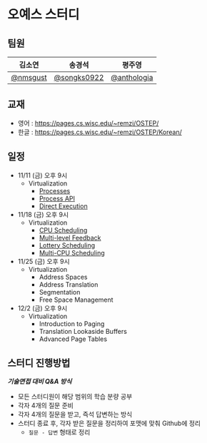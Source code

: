 # 오예스 스터디
## 팀원
|김소연|송경석|평주영|
|:---:|:---:|:---:|
|[@nmsgust](https://github.com/nmsgust)|[@songks0922](https://github.com/songks0922)|[@anthologia](https://github.com/anthologia)|

## 교재
- 영어 : https://pages.cs.wisc.edu/~remzi/OSTEP/
- 한글 : https://pages.cs.wisc.edu/~remzi/OSTEP/Korean/

## 일정
- 11/11 (금) 오후 9시
    - Virtualization
        - [Processes](https://github.com/Oh-yeS-study/Oh-yeS/tree/master/Virtualization%20Part/01%20Processes)
        - [Process API](https://github.com/Oh-yeS-study/Oh-yeS/tree/master/Virtualization%20Part/02%20Process%20API)
        - [Direct Execution](https://github.com/Oh-yeS-study/Oh-yeS/tree/master/Virtualization%20Part/03%20Direct%20Execution)
- 11/18 (금) 오후 9시
    - Virtualization
        - [CPU Scheduling](https://github.com/Oh-yeS-study/Oh-yeS/tree/master/Virtualization%20Part/04%20CPU%20Scheduling)
        - [Multi-level Feedback](https://github.com/Oh-yeS-study/Oh-yeS/tree/master/Virtualization%20Part/05%20Multi-level%20Feedback)
        - [Lottery Scheduling](https://github.com/Oh-yeS-study/Oh-yeS/tree/master/Virtualization%20Part/06%20Lottery%20Scheduling)
        - [Multi-CPU Scheduling](https://github.com/Oh-yeS-study/Oh-yeS/tree/master/Virtualization%20Part/07%20Multi-CPU%20Scheduling)
- 11/25 (금) 오후 9시
    - Virtualization
        - Address Spaces
        - Address Translation
        - Segmentation
        - Free Space Management
- 12/2 (금) 오후 9시
    - Virtualization
        - Introduction to Paging
        - Translation Lookaside Buffers	
        - Advanced Page Tables



## 스터디 진행방법
**_기술면접 대비 Q&A 방식_**
- 모든 스터디원이 해당 범위의 학습 분량 공부
- 각자 4개의 질문 준비
- 각자 4개의 질문을 받고, 즉석 답변하는 방식
- 스터디 종료 후, 각자 받은 질문을 정리하여 포맷에 맞춰 Github에 정리
  - `질문 - 답변` 형태로 정리
